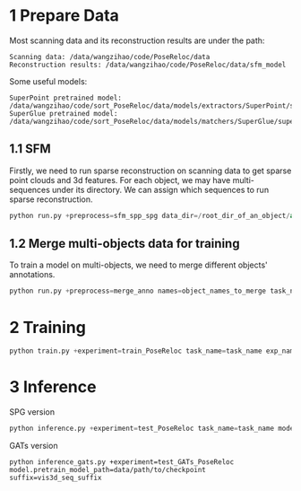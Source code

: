 # 1 Prepare Data

Most scanning data and its reconstruction results are under the path: 

```
Scanning data: /data/wangzihao/code/PoseReloc/data
Reconstruction results: /data/wangzihao/code/PoseReloc/data/sfm_model
```

Some useful models:

```
SuperPoint pretrained model: /data/wangzihao/code/sort_PoseReloc/data/models/extractors/SuperPoint/superpoint_v1.pth
SuperGlue pretrained model: /data/wangzihao/code/sort_PoseReloc/data/models/matchers/SuperGlue/superglue_outdoor.pth 
```


## 1.1 SFM

Firstly, we need to run sparse reconstruction on scanning data to get sparse point clouds and 3d features. For each object, we may have multi-sequences under its directory. We can assign which sequences to run sparse reconstruction.

```python
python run.py +preprocess=sfm_spp_spg data_dir=/root_dir_of_an_object/and/seqs_to_reconstruct
```

## 1.2 Merge multi-objects data for training

To train a model on multi-objects, we need to merge different objects' annotations.

```python
python run.py +preprocess=merge_anno names=object_names_to_merge task_name=task_name
```



# 2 Training

```python
python train.py +experiment=train_PoseReloc task_name=task_name exp_name=exp_name
```



# 3 Inference

SPG version

```python
python inference.py +experiment=test_PoseReloc task_name=task_name model.pretrain_model_path=/path/to/checkpoint/ input.data_dir=/path/to/test_sequence/ input.data_dir=/path/to/test_object_reconstruction_model
```

GATs version

```
python inference_gats.py +experiment=test_GATs_PoseReloc model.pretrain_model_path=data/path/to/checkpoint suffix=vis3d_seq_suffix
```

